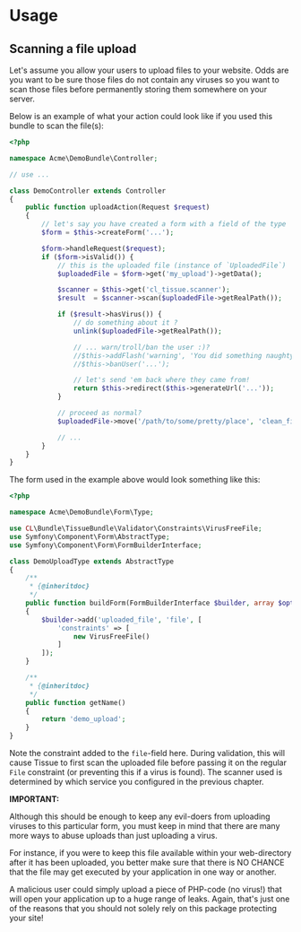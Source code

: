 # Usage

## Scanning a file upload

Let's assume you allow your users to upload files to your website. Odds are you want to be sure those files do not contain
any viruses so you want to scan those files before permanently storing them somewhere on your server.

Below is an example of what your action could look like if you used this bundle to scan the file(s):
```php
<?php

namespace Acme\DemoBundle\Controller;

// use ...

class DemoController extends Controller
{
    public function uploadAction(Request $request)
    {
        // let's say you have created a form with a field of the type 'file' in it
        $form = $this->createForm('...');

        $form->handleRequest($request);
        if ($form->isValid()) {
            // this is the uploaded file (instance of `UploadedFile`)
            $uploadedFile = $form->get('my_upload')->getData();

            $scanner = $this->get('cl_tissue.scanner');
            $result  = $scanner->scan($uploadedFile->getRealPath());

            if ($result->hasVirus()) {
                // do something about it ?
                unlink($uploadedFile->getRealPath());

                // ... warn/troll/ban the user :)?
                //$this->addFlash('warning', 'You did something naughty!');
                //$this->banUser('...');

                // let's send 'em back where they came from!
                return $this->redirect($this->generateUrl('...'));
            }

            // proceed as normal?
            $uploadedFile->move('/path/to/some/pretty/place', 'clean_file.txt');

            // ...
        }
    }
}
```

The form used in the example above would look something like this:
```php
<?php

namespace Acme\DemoBundle\Form\Type;

use CL\Bundle\TissueBundle\Validator\Constraints\VirusFreeFile;
use Symfony\Component\Form\AbstractType;
use Symfony\Component\Form\FormBuilderInterface;

class DemoUploadType extends AbstractType
{
    /**
     * {@inheritdoc}
     */
    public function buildForm(FormBuilderInterface $builder, array $options)
    {
        $builder->add('uploaded_file', 'file', [
            'constraints' => [
                new VirusFreeFile()
            ]
        ]);
    }

    /**
     * {@inheritdoc}
     */
    public function getName()
    {
        return 'demo_upload';
    }
}

```

Note the constraint added to the `file`-field here. During validation, this will cause Tissue to first scan the uploaded
file before passing it on the regular `File` constraint (or preventing this if a virus is found). The scanner used
is determined by which service you configured in the previous chapter.

**IMPORTANT:**

Although this should be enough to keep any evil-doers from uploading viruses to this particular form, you must keep in
mind that there are many more ways to abuse uploads than just uploading a virus.

For instance, if you were to keep this file available within your web-directory after it has been uploaded, you better
make sure that there is NO CHANCE that the file may get executed by your application in one way or another.

A malicious user could simply upload a piece of PHP-code (no virus!) that will open your application up to a huge range
of leaks. Again, that's just one of the reasons that you should not solely rely on this package protecting your site!

